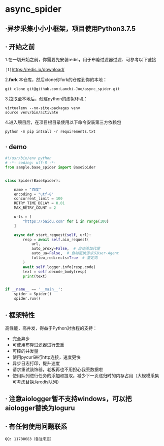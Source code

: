 # async_spider

## ·异步采集小小小框架，项目使用Python3.7.5
## · 开始之前
1.在一切开始之前，你需要先安装redis，用于布隆过滤器过滤、可参考以下链接

`[1]`https://redis.io/download/

2.**fork** 本仓库，然后clone你fork的仓库到你的本地：
```shell
git clone git@github.com:Lamchi-Joo/async_spider.git
```
3.拉取至本地后，创建python的虚拟环境：
```shell
virtualenv --no-site-packages venv
source venv/bin/activate
```
4.进入项目后，在项目根目录使用以下命令安装第三方依赖包
```shell
python -m pip intsall -r requirements.txt
```

## · demo
```python
#!/usr/bin/env python
# -*- coding: utf-8 -*-
from sample.base_spider import BaseSpider


class Spider(BaseSpider):

    name = "百度"
    encoding = "utf-8"
    concurrent_limit = 100
    RETRY_TIME_DELAY = 0.01
    MAX_RETRY_COUNT = 2

    urls = [
        "https://baidu.com" for i in range(100)
    ]

    async def start_request(self, url):
        resp = await self.aio_request(
            url,
            auto_proxy=False,  # 自动添加代理
            auto_ua=False,  # 自动更换请求头User-Agent
            follow_redirects=True  # 重定向
        )
        await self.logger.info(resp.code)
        text = self.decode_body(resp)
        print(text)


if __name__ == '__main__':
    spider = Spider()
    spider.run()

```

## · 框架特性

高性能，高并发，得益于Python对协程的支持：

* 完全异步
* 可使用布隆过滤器进行去重
* 可控的并发量
* 使用pycurl进行http连接，速度更快
* 异步日志打印，提升速度
* 请求重试装饰器，老板再也不用担心我丢数据啦
* 使用队列进行任务的添加和提取，减少下一页递归时的内存占用（大规模采集可考虑替换为redis队列）

## · 注意aiologger暂不支持windows，可以把aiologger替换为loguru

## · 有任何使用问题联系
```shell
QQ: 11788683（备注来意）
```
